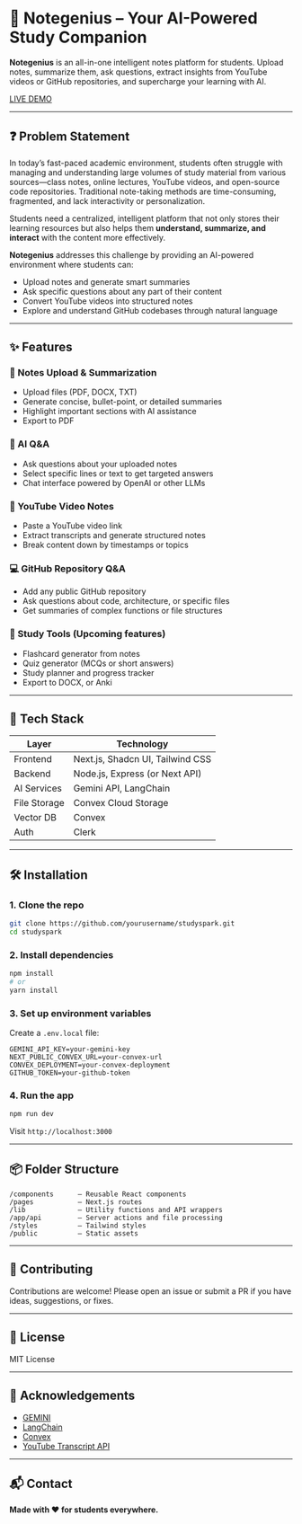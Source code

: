
# 🧠 Notegenius – Your AI-Powered Study Companion

**Notegenius** is an all-in-one intelligent notes platform for students. Upload notes, summarize them, ask questions, extract insights from YouTube videos or GitHub repositories, and supercharge your learning with AI.

[LIVE DEMO](https://notegenius-lovat.vercel.app/)

---

## ❓ Problem Statement

In today’s fast-paced academic environment, students often struggle with managing and understanding large volumes of study material from various sources—class notes, online lectures, YouTube videos, and open-source code repositories. Traditional note-taking methods are time-consuming, fragmented, and lack interactivity or personalization.

Students need a centralized, intelligent platform that not only stores their learning resources but also helps them **understand, summarize, and interact** with the content more effectively.

**Notegenius** addresses this challenge by providing an AI-powered environment where students can:

* Upload notes and generate smart summaries
* Ask specific questions about any part of their content
* Convert YouTube videos into structured notes
* Explore and understand GitHub codebases through natural language

---
## ✨ Features

### 📄 Notes Upload & Summarization
- Upload files (PDF, DOCX, TXT)
- Generate concise, bullet-point, or detailed summaries
- Highlight important sections with AI assistance
- Export to PDF

### 🤖 AI Q&A
- Ask questions about your uploaded notes
- Select specific lines or text to get targeted answers
- Chat interface powered by OpenAI or other LLMs

### 🎥 YouTube Video Notes
- Paste a YouTube video link
- Extract transcripts and generate structured notes
- Break content down by timestamps or topics

### 💻 GitHub Repository Q&A
- Add any public GitHub repository
- Ask questions about code, architecture, or specific files
- Get summaries of complex functions or file structures

### 🔁 Study Tools (Upcoming features)
- Flashcard generator from notes
- Quiz generator (MCQs or short answers)
- Study planner and progress tracker
- Export to DOCX, or Anki

---

## 🚀 Tech Stack

| Layer        | Technology                               |
|--------------|------------------------------------------|
| Frontend     | Next.js, Shadcn UI, Tailwind CSS         |
| Backend      | Node.js, Express (or Next API)           |
| AI Services  | Gemini API, LangChain                    |
| File Storage | Convex Cloud Storage                     |
| Vector DB    | Convex                                   |
| Auth         | Clerk                                    |

---

## 🛠 Installation

### 1. Clone the repo
```bash
git clone https://github.com/yourusername/studyspark.git
cd studyspark
````

### 2. Install dependencies

```bash
npm install
# or
yarn install
```

### 3. Set up environment variables

Create a `.env.local` file:

```env
GEMINI_API_KEY=your-gemini-key
NEXT_PUBLIC_CONVEX_URL=your-convex-url
CONVEX_DEPLOYMENT=your-convex-deployment
GITHUB_TOKEN=your-github-token
```

### 4. Run the app

```bash
npm run dev
```

Visit `http://localhost:3000`

---

## 📦 Folder Structure

```
/components      – Reusable React components
/pages           – Next.js routes
/lib             – Utility functions and API wrappers
/app/api         – Server actions and file processing
/styles          – Tailwind styles
/public          – Static assets
```

---

## 🤝 Contributing

Contributions are welcome! Please open an issue or submit a PR if you have ideas, suggestions, or fixes.

---

## 📄 License

MIT License

---

## 🙌 Acknowledgements

* [GEMINI](https://gemini.google.com)
* [LangChain](https://www.langchain.com)
* [Convex](https://www.convex.dev)
* [YouTube Transcript API](https://rapidapi.com/)

---

## 📬 Contact

**Made with ❤️ for students everywhere.**

